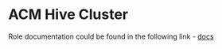 # ACM Hive Cluster

Role documentation could be found in the following link - [docs](../../docs/acm_hive_cluster.md)
